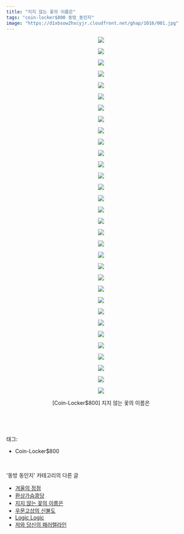 ```yaml
---
title: "지지 않는 꽃의 이름은"
tags: "coin-locker$800 동방_동인지"
image: "https://d1xbsow2hxcyjr.cloudfront.net/ghap/1016/001.jpg"
---
```

<div class="article">
<p style="text-align: center; clear: none; float: none;"><img src="{{ site.imgserver10 }}/ghap/1016/001.jpg"/></p>
<p style="text-align: center; clear: none; float: none;"><img src="{{ site.imgserver10 }}/ghap/1016/002.jpg"/></p>
<p style="text-align: center; clear: none; float: none;"><img src="{{ site.imgserver10 }}/ghap/1016/003.jpg"/></p>
<p style="text-align: center; clear: none; float: none;"><img src="{{ site.imgserver10 }}/ghap/1016/004.jpg"/></p>
<p style="text-align: center; clear: none; float: none;"><img src="{{ site.imgserver10 }}/ghap/1016/005.jpg"/></p>
<p style="text-align: center; clear: none; float: none;"><img src="{{ site.imgserver10 }}/ghap/1016/006.jpg"/></p>
<p style="text-align: center; clear: none; float: none;"><img src="{{ site.imgserver10 }}/ghap/1016/007.jpg"/></p>
<p style="text-align: center; clear: none; float: none;"><img src="{{ site.imgserver10 }}/ghap/1016/008.jpg"/></p>
<p style="text-align: center; clear: none; float: none;"><img src="{{ site.imgserver10 }}/ghap/1016/009.jpg"/></p>
<p style="text-align: center; clear: none; float: none;"><img src="{{ site.imgserver10 }}/ghap/1016/010.jpg"/></p>
<p style="text-align: center; clear: none; float: none;"><img src="{{ site.imgserver10 }}/ghap/1016/011.jpg"/></p>
<p style="text-align: center; clear: none; float: none;"><img src="{{ site.imgserver10 }}/ghap/1016/012.jpg"/></p>
<p style="text-align: center; clear: none; float: none;"><img src="{{ site.imgserver10 }}/ghap/1016/013.jpg"/></p>
<p style="text-align: center; clear: none; float: none;"><img src="{{ site.imgserver10 }}/ghap/1016/014.jpg"/></p>
<p style="text-align: center; clear: none; float: none;"><img src="{{ site.imgserver10 }}/ghap/1016/015.jpg"/></p>
<p style="text-align: center; clear: none; float: none;"><img src="{{ site.imgserver10 }}/ghap/1016/016.jpg"/></p>
<p style="text-align: center; clear: none; float: none;"><img src="{{ site.imgserver10 }}/ghap/1016/017.jpg"/></p>
<p style="text-align: center; clear: none; float: none;"><img src="{{ site.imgserver10 }}/ghap/1016/018.jpg"/></p>
<p style="text-align: center; clear: none; float: none;"><img src="{{ site.imgserver10 }}/ghap/1016/019.jpg"/></p>
<p style="text-align: center; clear: none; float: none;"><img src="{{ site.imgserver10 }}/ghap/1016/020.jpg"/></p>
<p style="text-align: center; clear: none; float: none;"><img src="{{ site.imgserver10 }}/ghap/1016/021.jpg"/></p>
<p style="text-align: center; clear: none; float: none;"><img src="{{ site.imgserver10 }}/ghap/1016/022.jpg"/></p>
<p style="text-align: center; clear: none; float: none;"><img src="{{ site.imgserver10 }}/ghap/1016/023.jpg"/></p>
<p style="text-align: center; clear: none; float: none;"><img src="{{ site.imgserver10 }}/ghap/1016/024.jpg"/></p>
<p style="text-align: center; clear: none; float: none;"><img src="{{ site.imgserver10 }}/ghap/1016/025.jpg"/></p>
<p style="text-align: center; clear: none; float: none;"><img src="{{ site.imgserver10 }}/ghap/1016/026.jpg"/></p>
<p style="text-align: center; clear: none; float: none;"><img src="{{ site.imgserver10 }}/ghap/1016/027.jpg"/></p>
<p style="text-align: center; clear: none; float: none;"><img src="{{ site.imgserver10 }}/ghap/1016/028.jpg"/></p>
<p style="text-align: center; clear: none; float: none;"><img src="{{ site.imgserver10 }}/ghap/1016/029.jpg"/></p>
<p style="text-align: center; clear: none; float: none;"><img src="{{ site.imgserver10 }}/ghap/1016/030.jpg"/></p>
<p style="text-align: center; clear: none; float: none;"><img src="{{ site.imgserver10 }}/ghap/1016/031.jpg"/></p>
<p style="text-align: center; clear: none; float: none;"><img src="{{ site.imgserver10 }}/ghap/1016/032.jpg"/></p>
<p style="text-align: center; clear: none; float: none;">[Coin-Locker$800] 지지 않는 꽃의 이름은</p>
<p><br/></p>
</div><br/>
<div class="tagTrail">
<p>태그: </p>
<ul>
<li>Coin-Locker$800</li>
</ul>
</div><br/>
<div class="another">
<p>'동방 동인지' 카테고리의 다른 글</p>
<ul>
<li><a href="/ghap_1018">겨울의 정점</a></li>
<li><a href="/ghap_1017">환상가슴콩당</a></li>
<li><a href="/ghap_1016">지지 않는 꽃의 이름은</a></li>
<li><a href="/ghap_1015">우문고삽의 신불도</a></li>
<li><a href="/ghap_1014">Logic Logic</a></li>
<li><a href="/ghap_1013">저와 당신의 패러렐라인</a></li>
</ul>
</div><br/>
<div class="cb_module cb_fluid">
<div class="cb_wrt cb_profile">
</div><!-- commentList close -->
</div><br/>
